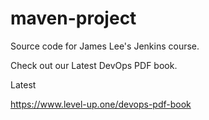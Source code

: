 # maven-project
Source code for James Lee's Jenkins course.

Check out our Latest DevOps PDF book.

Latest

https://www.level-up.one/devops-pdf-book
